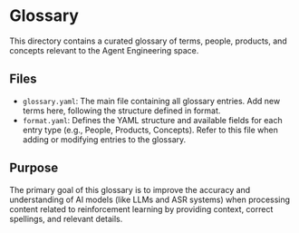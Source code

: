 # Glossary

This directory contains a curated glossary of terms, people, products, and concepts relevant to the Agent Engineering space.

## Files

- `glossary.yaml`: The main file containing all glossary entries. Add new terms here, following the structure defined in format.
- `format.yaml`: Defines the YAML structure and available fields for each entry type (e.g., People, Products, Concepts). Refer to this file when adding or modifying entries to the glossary.

## Purpose

The primary goal of this glossary is to improve the accuracy and understanding of AI models (like LLMs and ASR systems) when processing content related to reinforcement learning by providing context, correct spellings, and relevant details.